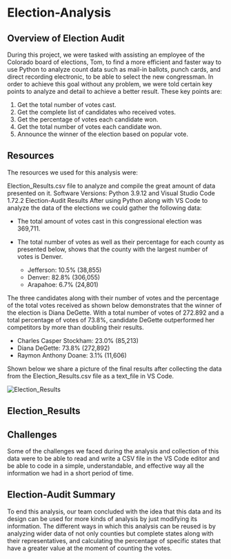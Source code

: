 # Election-Analysis

## Overview of Election Audit
During this project, we were tasked with assisting an employee of the Colorado board of elections, Tom, to find a more efficient and faster way to use Python to analyze count data such as mail-in ballots, punch cards, and direct recording electronic, to be able to select the new congressman. In order to achieve this goal without any problem, we were told certain key points to analyze and detail to achieve a better result. These key points are:

1. Get the total number of votes cast.
2. Get the complete list of candidates who received votes.
3. Get the percentage of votes each candidate won.
4. Get the total number of votes each candidate won.
5. Announce the winner of the election based on popular vote.

## Resources
The resources we used for this analysis were:

Election_Results.csv file to analyze and compile the great amount of data presented on it.
Software Versions: Python 3.9.12 and Visual Studio Code 1.72.2
Election-Audit Results
After using Python along with VS Code to analyze the data of the elections we could gather the following data:

- The total amount of votes cast in this congressional election was 369,711.

- The total number of votes as well as their percentage for each county as presented below, shows that the county with the largest number of votes is Denver.

  - Jefferson: 10.5% (38,855)
  - Denver: 82.8% (306,055)
  - Arapahoe: 6.7% (24,801)

The three candidates along with their number of votes and the percentage of the total votes received as shown below demonstrates that the winner of the election is Diana DeGette. With a total number of votes of 272.892 and a total percentage of votes of 73.8%, candidate DeGette outperformed her competitors by more than doubling their results.

- Charles Casper Stockham: 23.0% (85,213)
- Diana DeGette: 73.8% (272,892)
- Raymon Anthony Doane: 3.1% (11,606)

Shown below we share a picture of the final results after collecting the data from the Election_Results.csv file as a text_file in VS Code.

![Election_Results](https://user-images.githubusercontent.com/113261292/197932906-c53d5c9b-789a-49d7-9164-170b75e90c4d.jpg)


## Election_Results

## Challenges
Some of the challenges we faced during the analysis and collection of this data were to be able to read and write a CSV file in the VS Code editor and be able to code in a simple, understandable, and effective way all the information we had in a short period of time.

## Election-Audit Summary
To end this analysis, our team concluded with the idea that this data and its design can be used for more kinds of analysis by just modifying its information. The different ways in which this analysis can be reused is by analyzing wider data of not only counties but complete states along with their representatives, and calculating the percentage of specific states that have a greater value at the moment of counting the votes.
